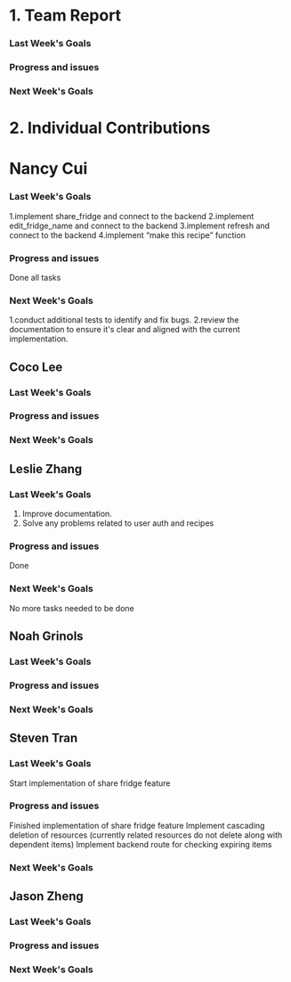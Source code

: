 # 1. Team Report
<status update for TA here>

<agenda for team meeting here>

### Last Week's Goals

### Progress and issues

### Next Week's Goals

# 2. Individual Contributions
# Nancy Cui
### Last Week's Goals
1.implement share_fridge and connect to the backend
2.implement edit_fridge_name and connect to the backend
3.implement refresh and connect to the backend
4.implement “make this recipe” function
### Progress and issues
Done all tasks 
### Next Week's Goals
1.conduct additional tests to identify and fix bugs. 
2.review the documentation to ensure it's clear and aligned with the current implementation.


## Coco Lee
### Last Week's Goals
### Progress and issues
### Next Week's Goals


## Leslie Zhang
### Last Week's Goals
1. Improve documentation.
2. Solve any problems related to user auth and recipes
### Progress and issues
Done
### Next Week's Goals
No more tasks needed to be done

## Noah Grinols
### Last Week's Goals
### Progress and issues
### Next Week's Goals


## Steven Tran
### Last Week's Goals
Start implementation of share fridge feature
### Progress and issues
Finished implementation of share fridge feature
Implement cascading deletion of resources (currently related resources do not delete along with dependent items)
Implement backend route for checking expiring items
### Next Week's Goals

## Jason Zheng 
### Last Week's Goals
### Progress and issues
### Next Week's Goals

